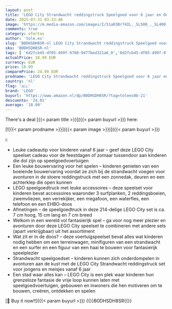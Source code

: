 ```yaml
---
layout: post
title: 'LEGO City Strandwacht reddingstruck Speelgoed voor 6 jaar en Ouder met 2 Minifiguren en Haai Dieren Figuur  Rollenspel Cadeau voor Jongens en Meisjes die Houden van het Strand 60453'
date: 2025-07-31 03:33:48
image: 'https://m.media-amazon.com/images/I/51aR3Br74IL._SL500_._SL400_.jpg'
comments: true
category: ofertas
author: 'tole.es'
slug: 'B0DHSDH8SR-nl LEGO City Strandwacht reddingstruck Speelgoed voor 6 jaar...'
sku: 'B0DHSDH8SR-nl'
tags: [ '6d2fcb45-df05-499f-9780-9477bed321a6_0','6d2fcb45-df05-499f-9780-9477bed321a6_501','Arborist Merchandising Root','Bouw- & constructiespeelgoed','Creatieve spellen','Educatief speelgoed','Self Service','Special Features Stores','Speelgoed & spellen','Speelgoedbouwsets','lego','🇳🇱', ]
actualPrice: 18.99 EUR
currency: EUR
price: 18.99
comparePrice: 24.99 EUR
prodname: 'LEGO City Strandwacht reddingstruck Speelgoed voor 6 jaar en Ouder met 2 Minifiguren en Haai Dieren Figuur  Rollenspel Cadeau voor Jongens en Meisjes die Houden van het Strand 60453'
country: 'nl'
flag: '🇳🇱'
brand: 'LEGO'
buyurl: 'https://www.amazon.nl/dp/B0DHSDH8SR/?tag=tolees0b-21'
descuento: '24.01'
average: '18.99'
---
```


There's a deal [{{< param title >}}]({{< param buyurl >}})  here:

[![{{< param prodname >}}]({{< param image >}})]({{< param buyurl >}})

ℹ️:

- Leuke cadeautip voor kinderen vanaf 6 jaar – geef deze LEGO City speelset cadeau voor de feestdagen of zomaar tussendoor aan kinderen die dol zijn op speelgoedvoertuigen
- Een leuke bouwervaring voor het spelen – kinderen genieten van een boeiende bouwervaring voordat ze zich bij de strandwacht voegen voor avonturen in de stoere reddingstruck met een zonnedak, deuren en een achterklep die open kunnen
- LEGO speelgoedtruck met leuke accessoires – deze speelset voor kinderen bevat accessoires waaronder 3 surfplanken, 2 reddingsboeien, zwemvliezen, een verrekijker, een megafoon, een waterfles, een telefoon en een EHBO-doos
- Afmetingen – de speelgoedtruck in deze 214-delige LEGO City set is ca. 7 cm hoog, 15 cm lang en 7 cm breed
- Welkom in een wereld vol fantasierijk spel – ga voor nog meer plezier en avonturen door deze LEGO City speelset te combineren met andere sets (apart verkrijgbaar) uit het assortiment
- Wat zit er in de doos? – deze voertuigspeelset bevat alles wat kinderen nodig hebben om een terreinwagen, minifiguren van een strandwacht en een surfer en een figuur van een haai te bouwen voor fantasierijk speelplezier
- Strandwacht speelgoedset – kinderen kunnen zich onderdompelen in avonturen aan de kust met de LEGO City Strandwacht reddingstruck set voor jongens en meisjes vanaf 6 jaar
- Een stad waar alles kan – LEGO City is een plek waar kinderen hun grenzeloze fantasie de vrije loop kunnen laten met speelgoedvoertuigen, gebouwen en inwoners die hen motiveren om te bouwen, creëren, ontdekken en spelen

[🛒 Buy it now!!]({{< param buyurl >}})
{{<world>}}B0DHSDH8SR{{</world>}}
